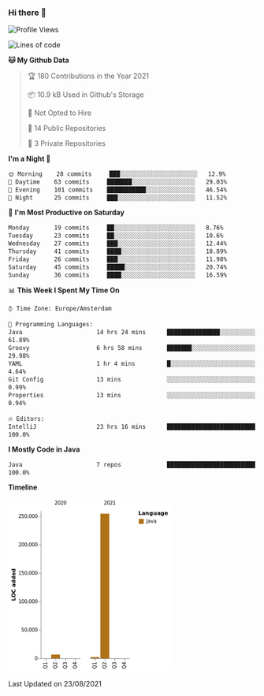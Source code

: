 ### Hi there 👋


<!--START_SECTION:waka-->
![Profile Views](http://img.shields.io/badge/Profile%20Views-0-blue)

![Lines of code](https://img.shields.io/badge/From%20Hello%20World%20I%27ve%20Written-263627%20lines%20of%20code-blue)

**🐱 My Github Data** 

> 🏆 180 Contributions in the Year 2021
 > 
> 📦 10.9 kB Used in Github's Storage 
 > 
> 🚫 Not Opted to Hire
 > 
> 📜 14 Public Repositories 
 > 
> 🔑 3 Private Repositories  
 > 
**I'm a Night 🦉** 

```text
🌞 Morning    28 commits     ███░░░░░░░░░░░░░░░░░░░░░░   12.9% 
🌆 Daytime    63 commits     ███████░░░░░░░░░░░░░░░░░░   29.03% 
🌃 Evening    101 commits    ███████████░░░░░░░░░░░░░░   46.54% 
🌙 Night      25 commits     ███░░░░░░░░░░░░░░░░░░░░░░   11.52%

```
📅 **I'm Most Productive on Saturday** 

```text
Monday       19 commits     ██░░░░░░░░░░░░░░░░░░░░░░░   8.76% 
Tuesday      23 commits     ██░░░░░░░░░░░░░░░░░░░░░░░   10.6% 
Wednesday    27 commits     ███░░░░░░░░░░░░░░░░░░░░░░   12.44% 
Thursday     41 commits     ████░░░░░░░░░░░░░░░░░░░░░   18.89% 
Friday       26 commits     ███░░░░░░░░░░░░░░░░░░░░░░   11.98% 
Saturday     45 commits     █████░░░░░░░░░░░░░░░░░░░░   20.74% 
Sunday       36 commits     ████░░░░░░░░░░░░░░░░░░░░░   16.59%

```


📊 **This Week I Spent My Time On** 

```text
⌚︎ Time Zone: Europe/Amsterdam

💬 Programming Languages: 
Java                     14 hrs 24 mins      ███████████████░░░░░░░░░░   61.89% 
Groovy                   6 hrs 58 mins       ███████░░░░░░░░░░░░░░░░░░   29.98% 
YAML                     1 hr 4 mins         █░░░░░░░░░░░░░░░░░░░░░░░░   4.64% 
Git Config               13 mins             ░░░░░░░░░░░░░░░░░░░░░░░░░   0.99% 
Properties               13 mins             ░░░░░░░░░░░░░░░░░░░░░░░░░   0.94%

🔥 Editors: 
IntelliJ                 23 hrs 16 mins      █████████████████████████   100.0%

```

**I Mostly Code in Java** 

```text
Java                     7 repos             █████████████████████████   100.0%

```


**Timeline**

![Chart not found](https://raw.githubusercontent.com/powercasgamer/powercasgamer/master/charts/bar_graph.png) 


 Last Updated on 23/08/2021
<!--END_SECTION:waka-->
